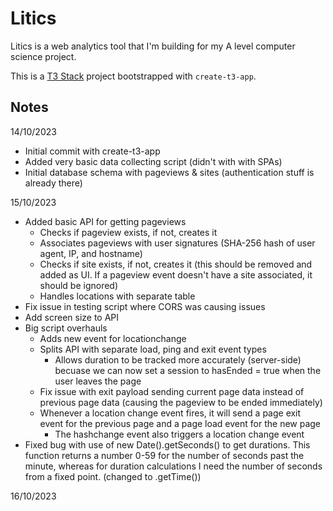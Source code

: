 # Litics

Litics is a web analytics tool that I'm building for my A level computer science project.

This is a [T3 Stack](https://create.t3.gg/) project bootstrapped with `create-t3-app`.


## Notes

14/10/2023
- Initial commit with create-t3-app
- Added very basic data collecting script (didn't with with SPAs)
- Initial database schema with pageviews & sites (authentication stuff is already there)

15/10/2023
- Added basic API for getting pageviews
    - Checks if pageview exists, if not, creates it
    - Associates pageviews with user signatures (SHA-256 hash of user agent, IP, and hostname)
    - Checks if site exists, if not, creates it (this should be removed and added as UI. If a pageview event doesn't have a site associated, it should be ignored)
    - Handles locations with separate table
- Fix issue in testing script where CORS was causing issues
- Add screen size to API
- Big script overhauls
    - Adds new event for locationchange
    - Splits API with separate load, ping and exit event types
        - Allows duration to be tracked more accurately (server-side) becuase we can now set a session to hasEnded = true when the user leaves the page
    - Fix issue with exit payload sending current page data instead of previous page data (causing the pageview to be ended immediately)
    - Whenever a location change event fires, it will send a page exit event for the previous page and a page load event for the new page
        - The hashchange event also triggers a location change event
- Fixed bug with use of new Date().getSeconds() to get durations. This function returns a number 0-59 for the number of seconds past the minute, whereas for duration calculations I need the number of seconds from a fixed point. (changed to .getTime())

16/10/2023
